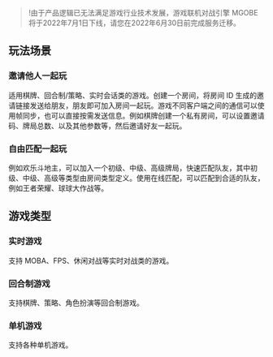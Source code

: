 >!由于产品逻辑已无法满足游戏行业技术发展，游戏联机对战引擎 MGOBE 将于2022年7月1日下线，请您在2022年6月30日前完成服务迁移。


## 玩法场景 
### 邀请他人一起玩 
适用棋牌、回合制/策略、实时会话类的游戏。创建一个房间，将房间 ID 生成的邀请链接发送给朋友，朋友即可加入房间一起玩。游戏不同客户端之间的通信可以使用帧同步，也可以直接按需发送信息。例如棋牌创建一个私有房间，可以设置邀请码、牌局总数、以及其他参数等，然后邀请好友一起玩。


### 自由匹配一起玩
例如欢乐斗地主，可以加入一个初级、中级、高级牌局，快速匹配队友，其中初级、中级、高级等类型由房间类型定义。使用在线匹配，可以匹配到合适的队友，例如王者荣耀、球球大作战等。



## 游戏类型 
### 实时游戏 
支持 MOBA、FPS、休闲对战等实时对战类的游戏。

### 回合制游戏 
支持棋牌、策略、角色扮演等回合制游戏。

### 单机游戏
支持各种单机游戏。
